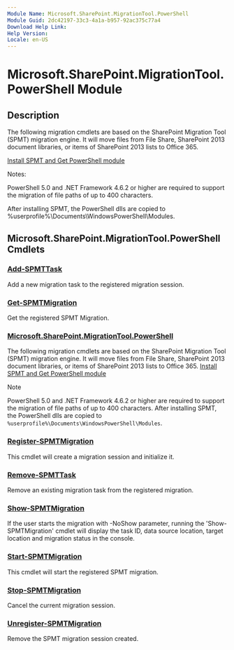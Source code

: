 ```yaml
---
Module Name: Microsoft.SharePoint.MigrationTool.PowerShell
Module Guid: 2dc42197-33c3-4a1a-b957-92ac375c77a4
Download Help Link:
Help Version:
Locale: en-US
---
```


# Microsoft.SharePoint.MigrationTool.PowerShell Module

## Description

The following migration cmdlets are based on the SharePoint Migration Tool (SPMT) migration engine. It will move files from File Share, SharePoint 2013 document libraries, or items of SharePoint 2013 lists to Office 365.

[Install SPMT and Get PowerShell module](https://spmtreleasescus.blob.core.windows.net/install/default.htm "Install SPMT and Get PowerShell module")

Notes:

PowerShell 5.0 and .NET Framework 4.6.2 or higher are required to support the migration of file paths of up to 400 characters.

After installing SPMT, the PowerShell dlls are copied to %userprofile%\Documents\WindowsPowerShell\Modules.

## Microsoft.SharePoint.MigrationTool.PowerShell Cmdlets

### [Add-SPMTTask](Add-SPMTTask.md)

Add a new migration task to the registered migration session.

### [Get-SPMTMigration](Get-SPMTMigration.md)

Get the registered SPMT Migration.

### [Microsoft.SharePoint.MigrationTool.PowerShell](Microsoft.SharePoint.MigrationTool.PowerShell.md)

The following migration cmdlets are based on the SharePoint Migration Tool (SPMT) migration engine.
It will move files from File Share, SharePoint 2013 document libraries, or items of SharePoint 2013
lists to Office 365.
[Install SPMT and Get PowerShell module](https://spmtreleasescus.blob.core.windows.net/install/default.htm)

> [!NOTE]
> PowerShell 5.0 and .NET Framework 4.6.2 or higher are required to support the migration of
> file paths of up to 400 characters. After installing SPMT, the PowerShell dlls are copied to
> `%userprofile%\Documents\WindowsPowerShell\Modules`.

### [Register-SPMTMigration](Register-SPMTMigration.md)

This cmdlet will create a migration session and initialize it.

### [Remove-SPMTTask](Remove-SPMTTask.md)

Remove an existing migration task from the registered migration.

### [Show-SPMTMigration](Show-SPMTMigration.md)

If the user starts the migration with -NoShow parameter, running the 'Show-SPMTMigration' cmdlet
will display the task ID, data source location, target location and migration status in the console.

### [Start-SPMTMigration](Start-SPMTMigration.md)

This cmdlet will start the registered SPMT migration.

### [Stop-SPMTMigration](Stop-SPMTMigration.md)

Cancel the current migration session.

### [Unregister-SPMTMigration](Unregister-SPMTMigration.md)

Remove the SPMT migration session created.
